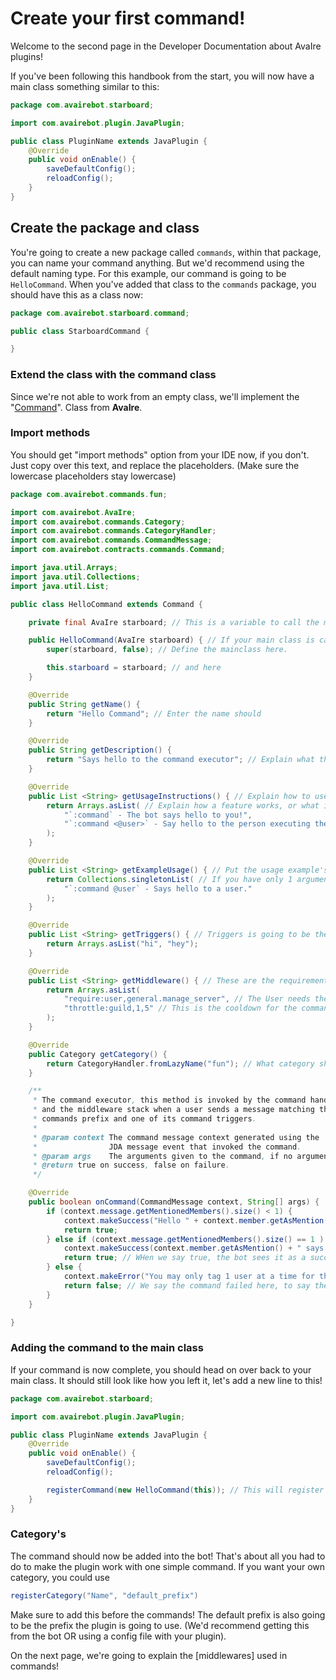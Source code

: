# Create your first command!
Welcome to the second page in the Developer Documentation about AvaIre plugins!

If you've been following this handbook from the start, you will now have a main class something similar to this:
``` java
package com.avairebot.starboard;

import com.avairebot.plugin.JavaPlugin;

public class PluginName extends JavaPlugin {
    @Override
    public void onEnable() {
        saveDefaultConfig();
        reloadConfig();
    }
}
```


## Create the package and class
You're going to create a new package called ``commands``, within that package, you can name your command anything. But we'd recommend using the default naming type. For this example, our command is going to be ``HelloCommand``. When you've added that class to the ``commands`` package, you should have this as a class now:

``` java
package com.avairebot.starboard.command;

public class StarboardCommand {

}
``` 

### Extend the class with the command class
Since we're not able to work from an empty class, we'll implement the "[Command](https://github.com/avaire/avaire/blob/master/src/main/java/com/avairebot/contracts/commands/Command.java)". Class from **AvaIre**. 

### Import methods
You should get "import methods" option from your IDE now, if you don't. Just copy over this text, and replace the placeholders. (Make sure the lowercase placeholders stay lowercase)

``` java
package com.avairebot.commands.fun;

import com.avairebot.AvaIre;
import com.avairebot.commands.Category;
import com.avairebot.commands.CategoryHandler;
import com.avairebot.commands.CommandMessage;
import com.avairebot.contracts.commands.Command;

import java.util.Arrays;
import java.util.Collections;
import java.util.List;

public class HelloCommand extends Command {

    private final AvaIre starboard; // This is a variable to call the main class, this will be explained later.

    public HelloCommand(AvaIre starboard) { // If your main class is called `Starboard`, the variable for the main class should be the same here
        super(starboard, false); // Define the mainclass here.

        this.starboard = starboard; // and here
    }

    @Override
    public String getName() {
        return "Hello Command"; // Enter the name should
    }

    @Override
    public String getDescription() {
        return "Says hello to the command executor"; // Explain what the main pourpase is of the command
    }

    @Override
    public List <String> getUsageInstructions() { // Explain how to use a command here
        return Arrays.asList( // Explain how a feature works, or what it does, every new String add's up to the final string.
            "`:command` - The bot says hello to you!",
            "`:command <@user>` - Say hello to the person executing the command"
        );
    }

    @Override
    public List <String> getExampleUsage() { // Put the usage example's here
        return Collections.singletonList( // If you have only 1 argument, then make it a "singletonList", instead of a "Arrays.asList"
            "`:command @user` - Says hello to a user."
        );
    }

    @Override
    public List <String> getTriggers() { // Triggers is going to be the most intresting, the first String is the actual command. The commands after that are going to be the aliases!
        return Arrays.asList("hi", "hey");
    }

    @Override
    public List <String> getMiddleware() { // These are the requirements a user or a guild has to obide by. There are alot of possibilities here. (See "Middlewares" for more information on this)
        return Arrays.asList(
            "require:user,general.manage_server", // The User needs the MANAGE_SERVER permission to run this command.
            "throttle:guild,1,5" // This is the cooldown for the command, saying a cooldown/throttle per guild is applied.
        );
    }

    @Override
    public Category getCategory() {
        return CategoryHandler.fromLazyName("fun"); // What category should the command be place in? (This can be anu of the existing ones, or your own custom one. We'll explain that on the next page how to add one)
    }

    /**
     * The command executor, this method is invoked by the command handler
     * and the middleware stack when a user sends a message matching the
     * commands prefix and one of its command triggers.
     *
     * @param context The command message context generated using the
     *                JDA message event that invoked the command.
     * @param args    The arguments given to the command, if no arguments was given the array will just be empty.
     * @return true on success, false on failure.
     */

    @Override
    public boolean onCommand(CommandMessage context, String[] args) {
        if (context.message.getMentionedMembers().size() < 1) {
            context.makeSuccess("Hello " + context.member.getAsMention()).queue();
            return true;
        } else if (context.message.getMentionedMembers().size() == 1 ) {
            context.makeSuccess(context.member.getAsMention() + " says hello to " + context.message.getMentionedMembers()).queue();
            return true; // WHen we say true, the bot sees it as a success and starts looking for the throttle time
        } else {
            context.makeError("You may only tag 1 user at a time for this!").queue();
            return false; // We say the command failed here, to say the command failed, and we'll allow the command to be executed again without the throttle
        }
    }

}

``` 

### Adding the command to the main class
If your command is now complete, you should head on over back to your main class. It should still look like how you left it, let's add a new line to this!

``` java
package com.avairebot.starboard;

import com.avairebot.plugin.JavaPlugin;

public class PluginName extends JavaPlugin {
    @Override
    public void onEnable() {
        saveDefaultConfig();
        reloadConfig();

        registerCommand(new HelloCommand(this)); // This will register the command in the bot itself. Adding it into the "Fun" category.
    }
}
```

### Category's
The command should now be added into the bot! That's about all you had to do to make the plugin work with one simple command.
If you want your own category, you could use 
``` java
registerCategory("Name", "default_prefix")
```
Make sure to add this before the commands! The default prefix is also going to be the prefix the plugin is going to use. (We'd recommend getting this from the bot OR using a config file with your plugin).


On the next page, we're going to explain the [middlewares] used in commands!
